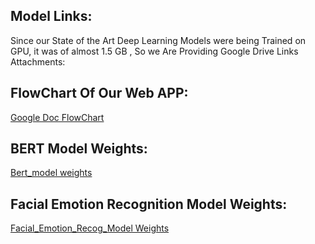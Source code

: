 
## Model Links:
Since our State of the Art Deep Learning Models were being Trained on GPU, it was of almost 1.5 GB , So we Are Providing Google Drive Links Attachments:

## FlowChart Of Our Web APP:
<a href="https://docs.google.com/document/d/1Oz5DPODI2ImzRwiydR6dnp5GO75NAS716hItaF6bkZE/edit?usp=sharing">Google Doc FlowChart</a>

## BERT Model Weights:
<a href="https://drive.google.com/drive/folders/1wODWclLyG9xmTVKS9LSdHA2-CH-UMlS1?usp=sharing">Bert_model weights</a>

## Facial Emotion Recognition Model Weights:
<a href="https://drive.google.com/file/d/1kdCjYA7TLVO7rY8Vdf3S6PMx1mNAjkIf/view?usp=sharing">Facial_Emotion_Recog_Model Weights</a>
